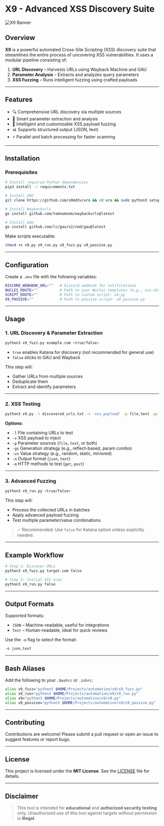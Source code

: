 # X9 - Advanced XSS Discovery Suite

![X9 Banner](https://archive.org/download/anonymus-hacker-computer-4k-wallpaper-preview/anonymus-hacker-computer-4k-wallpaper-preview.jpg "X9 Tool Banner")

## Overview

**X9** is a powerful automated Cross-Site Scripting (XSS) discovery suite that streamlines the entire process of uncovering XSS vulnerabilities. It uses a modular pipeline consisting of:

1. **URL Discovery** – Harvests URLs using Wayback Machine and GAU
2. **Parameter Analysis** – Extracts and analyzes query parameters
3. **XSS Fuzzing** – Runs intelligent fuzzing using crafted payloads

---

## Features

* 🔍 Comprehensive URL discovery via multiple sources
* 🧐 Smart parameter extraction and analysis
* 🎯 Intelligent and customizable XSS payload fuzzing
* 📊 Supports structured output (JSON, text)
* ⚡ Parallel and batch processing for faster scanning

---

## Installation

### Prerequisites

```bash
# Install required Python dependencies
pip3 install -r requirements.txt

# Install URO
git clone https://github.com/s0md3v/uro && cd uro && sudo python3 setup.py install

# Install Waybackurls
go install github.com/tomnomnom/waybackurls@latest

# Install GAU
go install github.com/lc/gau/v2/cmd/gau@latest
```

Make scripts executable:

```bash
chmod +x x9.py x9_run.py x9_fuzz.py x9_passive.py
```

---

## Configuration

Create a `.env` file with the following variables:

```bash
DISCORD_WEBHOOK_URL=""   # Discord webhook for notifications
NUCLEI_ROUTE=""          # Path to your Nuclei templates (e.g., xss-discovery.yaml)
SCRIPT_ROUTE=""          # Path to custom script: x9.py
X9_PASSIVE=""            # Path to passive script: x9_passive.py
```

---

## Usage

### 1. URL Discovery & Parameter Extraction

```bash
python3 x9_fuzz.py example.com <true/false>
```

* `true` enables Katana for discovery (not recommended for general use)
* `false` sticks to GAU and Wayback

This step will:

* Gather URLs from multiple sources
* Deduplicate them
* Extract and identify parameters

---

### 2. XSS Testing

```bash
python3 x9.py -l discovered_urls.txt -v 'xss_payload' -p file,text -gs generate_strategy -vs value_strategy -o json -m get,post
```

**Options:**

* `-l` File containing URLs to test
* `-v` XSS payload to inject
* `-p` Parameter sources (`file`, `text`, or both)
* `-gs` Generation strategy (e.g., reflect-based, param combo)
* `-vs` Value strategy (e.g., random, static, mirrored)
* `-o` Output format (`json`, `text`)
* `-m` HTTP methods to test (`get`, `post`)

---

### 3. Advanced Fuzzing

```bash
python3 x9_run.py <true/false>
```

This step will:

* Process the collected URLs in batches
* Apply advanced payload fuzzing
* Test multiple parameter/value combinations

> ✅ Recommended: Use `false` for Katana option unless explicitly needed.

---

## Example Workflow

```bash
# Step 1: Discover URLs
python3 x9_fuzz.py target.com false

# Step 2: Initial XSS Scan
python3 x9_run.py false
```

---

## Output Formats

Supported formats:

* `JSON` – Machine-readable, useful for integrations
* `Text` – Human-readable, ideal for quick reviews

Use the `-o` flag to select the format:

```bash
-o json,text
```

---

## Bash Aliases

Add the following to your `.bashrc` or `.zshrc`:

```bash
alias x9_fuzz="python3 $HOME/Projects/automation/x9/x9_fuzz.py"
alias x9_run="python3 $HOME/Projects/automation/x9/x9_run.py"
alias x9="python3 $HOME/Projects/automation/x9/x9.py"
alias x9_passive="python3 $HOME/Projects/automation/x9/x9_passive.py"
```

---

## Contributing

Contributions are welcome! Please submit a pull request or open an issue to suggest features or report bugs.

---

## License

This project is licensed under the **MIT License**. See the [LICENSE](LICENSE) file for details.

---

## Disclaimer

> This tool is intended for **educational** and **authorized security testing** only.
> Unauthorized use of this tool against targets without permission is **illegal**.
